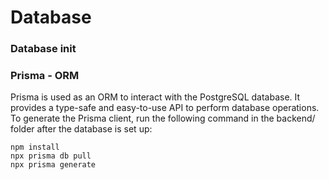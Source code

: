 # Database

### Database init

### Prisma - ORM
Prisma is used as an ORM to interact with the PostgreSQL database. It provides a type-safe and easy-to-use API to perform database operations.
To generate the Prisma client, run the following command in the backend/ folder after the database is set up:
```cd backend/
npm install
npx prisma db pull
npx prisma generate
```